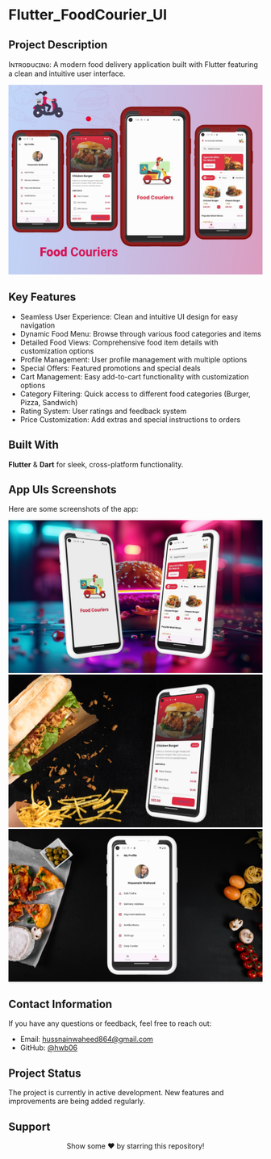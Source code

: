 # Flutter_FoodCourier_UI

## **Project Description**

Iɴᴛʀᴏᴅᴜᴄɪɴɢ: A modern food delivery application built with Flutter featuring a clean and intuitive user interface. 

![App Cover](https://github.com/hwb06/Flutter_FoodCourier_UI/blob/main/assets/Project%20Showcase/App%20Cover.jpg)

## **Key Features**
- Seamless User Experience: Clean and intuitive UI design for easy navigation 
- Dynamic Food Menu: Browse through various food categories and items 
- Detailed Food Views: Comprehensive food item details with customization options 
- Profile Management: User profile management with multiple options 
- Special Offers: Featured promotions and special deals 
- Cart Management: Easy add-to-cart functionality with customization options 
- Category Filtering: Quick access to different food categories (Burger, Pizza, Sandwich) 
- Rating System: User ratings and feedback system 
- Price Customization: Add extras and special instructions to orders

## **Built With**
**Flutter** & **Dart** for sleek, cross-platform functionality.

## **App UIs Screenshots**
Here are some screenshots of the app:

![#01](https://github.com/hwb06/Flutter_FoodCourier_UI/blob/main/assets/Project%20Showcase/01.jpg) 
![#02](https://github.com/hwb06/Flutter_FoodCourier_UI/blob/main/assets/Project%20Showcase/02.jpg) 
![#03](https://github.com/hwb06/Flutter_FoodCourier_UI/blob/main/assets/Project%20Showcase/03.jpg) 

## **Contact Information**
If you have any questions or feedback, feel free to reach out:
- Email: hussnainwaheed864@gmail.com
- GitHub: [@hwb06](https://github.com/hwb06)

## **Project Status**
The project is currently in active development. New features and improvements are being added regularly.

## **Support**
<div align="center">
Show some ❤️ by starring this repository!
</div>
